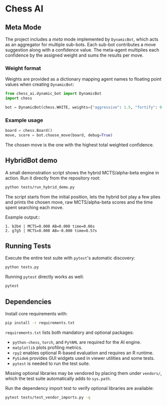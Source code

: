 # Chess AI

## Meta Mode

The project includes a *meta* mode implemented by `DynamicBot`, which acts as an
aggregator for multiple sub-bots. Each sub-bot contributes a move suggestion
along with a confidence value.  The meta-agent multiplies each confidence by the
assigned weight and sums the results per move.

### Weight format

Weights are provided as a dictionary mapping agent names to floating point
values when creating `DynamicBot`:

```python
from chess_ai.dynamic_bot import DynamicBot
import chess

bot = DynamicBot(chess.WHITE, weights={"aggressive": 1.5, "fortify": 0.5})
```

### Example usage

```python
board = chess.Board()
move, score = bot.choose_move(board, debug=True)
```

The chosen move is the one with the highest total weighted confidence.

## HybridBot demo

A small demonstration script shows the hybrid MCTS/alpha-beta engine in action.
Run it directly from the repository root:

```bash
python tests/run_hybrid_demo.py
```

The script starts from the initial position, lets the hybrid bot play a few
plies and prints the chosen move, raw MCTS/alpha-beta scores and the time spent
searching each move.

Example output::

```text
1. b2b4 | MCTS=0.000 AB=0.000 time=0.06s
2. g7g5 | MCTS=0.000 AB=-0.000 time=0.57s
```

## Running Tests

Execute the entire test suite with `pytest`'s automatic discovery:

```bash
python tests.py
```

Running `pytest` directly works as well:

```bash
pytest
```

## Dependencies
Install core requirements with:

```bash
pip install -r requirements.txt
```

`requirements.txt` lists both mandatory and optional packages:

- `python-chess`, `torch`, and `PyYAML` are required for the AI engine.
- `matplotlib` plots profiling metrics.
- `rpy2` enables optional R-based evaluation and requires an R runtime.
- `PySide6` provides GUI widgets used in viewer utilities and some tests.
- `pytest` is needed to run the test suite.

Missing optional libraries may be vendored by placing them under `vendors/`,
which the test suite automatically adds to `sys.path`.

Run the dependency import test to verify optional libraries are available:

```bash
pytest tests/test_vendor_imports.py -q
```

